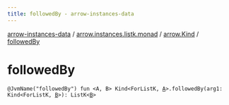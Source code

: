 ```yaml
---
title: followedBy - arrow-instances-data
---
```


[arrow-instances-data](../../index.html) / [arrow.instances.listk.monad](../index.html) / [arrow.Kind](index.html) / [followedBy](./followed-by.html)

# followedBy

`@JvmName("followedBy") fun <A, B> Kind<ForListK, `[`A`](followed-by.html#A)`>.followedBy(arg1: Kind<ForListK, `[`B`](followed-by.html#B)`>): ListK<`[`B`](followed-by.html#B)`>`